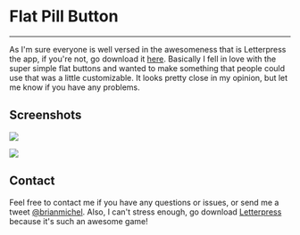 Flat Pill Button
=====
-----

As I'm sure everyone is well versed in the awesomeness that is Letterpress the app, if you're not, go download it [here](https://itunes.apple.com/us/app/letterpress-word-game/id526619424?mt=8). Basically I fell in love with the super simple flat buttons and wanted to make something that people could use that was a little customizable. It looks pretty close in my opinion, but let me know if you have any problems.

Screenshots
-----

![](http://f.cl.ly/items/1o042x36281v203p3736/Screen%20Shot%202012-11-11%20at%208.35.32%20PM.png)

![](http://f.cl.ly/items/3q2r123l2n2y0K2D333f/Screen%20Shot%202012-11-11%20at%208.36.56%20PM.png)

Contact
----
Feel free to contact me if you have any questions or issues, or send me a tweet [@brianmichel](http://www.twitter.com/brianmichel). Also, I can't stress enough, go download [Letterpress](https://itunes.apple.com/us/app/letterpress-word-game/id526619424?mt=8) because it's such an awesome game!